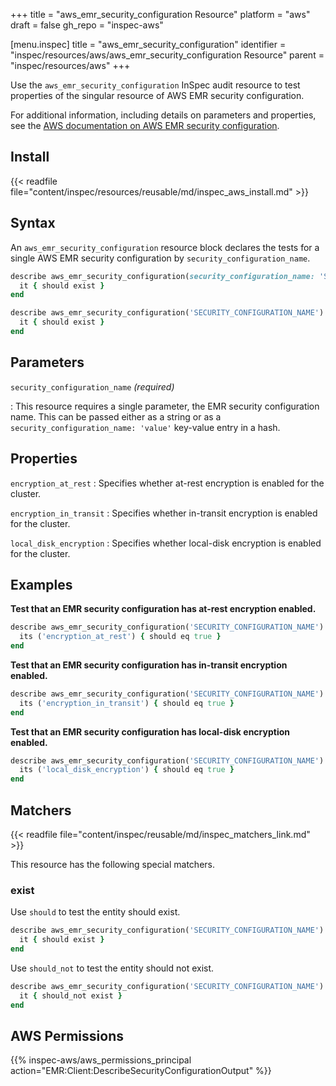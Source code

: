 +++
title = "aws_emr_security_configuration Resource"
platform = "aws"
draft = false
gh_repo = "inspec-aws"

[menu.inspec]
title = "aws_emr_security_configuration"
identifier = "inspec/resources/aws/aws_emr_security_configuration Resource"
parent = "inspec/resources/aws"
+++

Use the `aws_emr_security_configuration` InSpec audit resource to test properties of the singular resource of AWS EMR security configuration.

For additional information, including details on parameters and properties, see the [AWS documentation on AWS EMR security configuration](https://docs.aws.amazon.com/AWSCloudFormation/latest/UserGuide/aws-resource-emr-securityconfiguration.html).

## Install

{{< readfile file="content/inspec/resources/reusable/md/inspec_aws_install.md" >}}

## Syntax

An `aws_emr_security_configuration` resource block declares the tests for a single AWS EMR security configuration by `security_configuration_name`.

```ruby
describe aws_emr_security_configuration(security_configuration_name: 'SECURITY_CONFIGURATION_NAME') do
  it { should exist }
end
```

```ruby
describe aws_emr_security_configuration('SECURITY_CONFIGURATION_NAME') do
  it { should exist }
end
```

## Parameters

`security_configuration_name` _(required)_

: This resource requires a single parameter, the EMR security configuration name.
  This can be passed either as a string or as a `security_configuration_name: 'value'` key-value entry in a hash.

## Properties

`encryption_at_rest`
: Specifies whether at-rest encryption is enabled for the cluster.

`encryption_in_transit`
: Specifies whether in-transit encryption is enabled for the cluster.

`local_disk_encryption`
: Specifies whether local-disk encryption is enabled for the cluster.

## Examples

**Test that an EMR security configuration has at-rest encryption enabled.**

```ruby
describe aws_emr_security_configuration('SECURITY_CONFIGURATION_NAME') do
  its ('encryption_at_rest') { should eq true }
end
```

**Test that an EMR security configuration has in-transit encryption enabled.**

```ruby
describe aws_emr_security_configuration('SECURITY_CONFIGURATION_NAME') do
  its ('encryption_in_transit') { should eq true }
end
```

**Test that an EMR security configuration has local-disk encryption enabled.**

```ruby
describe aws_emr_security_configuration('SECURITY_CONFIGURATION_NAME') do
  its ('local_disk_encryption') { should eq true }
end
```

## Matchers

{{< readfile file="content/inspec/reusable/md/inspec_matchers_link.md" >}}

This resource has the following special matchers.

### exist

Use `should` to test the entity should exist.

```ruby
describe aws_emr_security_configuration('SECURITY_CONFIGURATION_NAME') do
  it { should exist }
end
```

Use `should_not` to test the entity should not exist.

```ruby
describe aws_emr_security_configuration('SECURITY_CONFIGURATION_NAME') do
  it { should_not exist }
end
```

## AWS Permissions

{{% inspec-aws/aws_permissions_principal action="EMR:Client:DescribeSecurityConfigurationOutput" %}}
